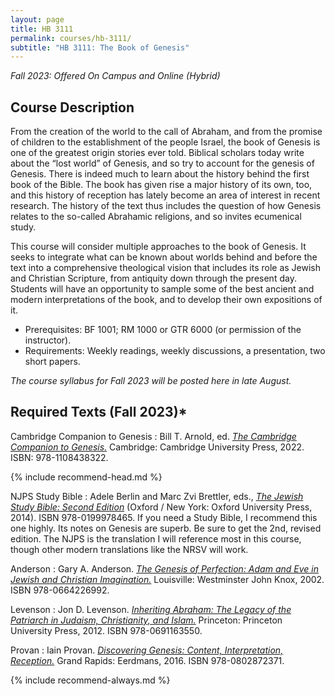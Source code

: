 ```yaml
---
layout: page
title: HB 3111
permalink: courses/hb-3111/
subtitle: "HB 3111: The Book of Genesis"
---
```


*Fall 2023: Offered On Campus and Online (Hybrid)*

## Course Description

From the creation of the world to the call of Abraham, and from the promise of children to the establishment of the people Israel, the book of Genesis is one of the greatest origin stories ever told. Biblical scholars today write about the “lost world” of Genesis, and so try to account for the genesis of Genesis. There is indeed much to learn about the history behind the first book of the Bible. The book has given rise a major history of its own, too, and this history of reception has lately become an area of interest in recent research. The history of the text thus includes the question of how Genesis relates to the so-called Abrahamic religions, and so invites ecumenical study.

This course will consider multiple approaches to the book of Genesis. It seeks to integrate what can be known about worlds behind and before the text into a comprehensive theological vision that includes its role as Jewish and Christian Scripture, from antiquity down through the present day. Students will have an opportunity to sample some of the best ancient and modern interpretations of the book, and to develop their own expositions of it.

- Prerequisites: BF 1001; RM 1000 or GTR 6000 (or permission of the instructor).
- Requirements: Weekly readings, weekly discussions, a presentation, two short papers.

*The course syllabus for Fall 2023 will be posted here in late August.*

<!-- [Download the Syllabus (Winter 2017)](https://github.com/danieldriver/Syllabi/raw/master/HB/HB%203111-Genesis-Driver%202017.pdf) -->

<!--
[Brightspace Login](https://smu.brightspace.com/d2l/login)
 -->

## Required Texts (Fall 2023)*

Cambridge Companion to Genesis
: Bill T. Arnold, ed. [*The Cambridge Companion to Genesis.*](https://amzn.to/3Q7ZnVO) Cambridge: Cambridge University Press, 2022. ISBN: 978-1108438322.


{% include recommend-head.md %}

NJPS Study Bible
: Adele Berlin and Marc Zvi Brettler, eds., [*The Jewish Study Bible: Second Edition*](https://amzn.to/3O5Paqr) (Oxford / New York: Oxford University Press, 2014). ISBN 978-0199978465. If you need a Study Bible, I recommend this one highly. Its notes on Genesis are superb. Be sure to get the 2nd, revised edition. The NJPS is the translation I will reference most in this course, though other modern translations like the NRSV will work.

Anderson
: Gary A. Anderson. [*The Genesis of Perfection: Adam and Eve in Jewish and Christian Imagination.*](http://amzn.to/2jo9Mxy) Louisville: Westminster John Knox, 2002. ISBN 978-0664226992.

Levenson
: Jon D. Levenson. [*Inheriting Abraham: The Legacy of the Patriarch in Judaism, Christianity, and Islam.*](http://amzn.to/2joigFe) Princeton: Princeton University Press, 2012. ISBN 978-0691163550.

Provan
: Iain Provan. [*Discovering Genesis: Content, Interpretation, Reception.*](http://amzn.to/2jQobiU) Grand Rapids: Eerdmans, 2016. ISBN 978-0802872371.

{% include recommend-always.md %}
